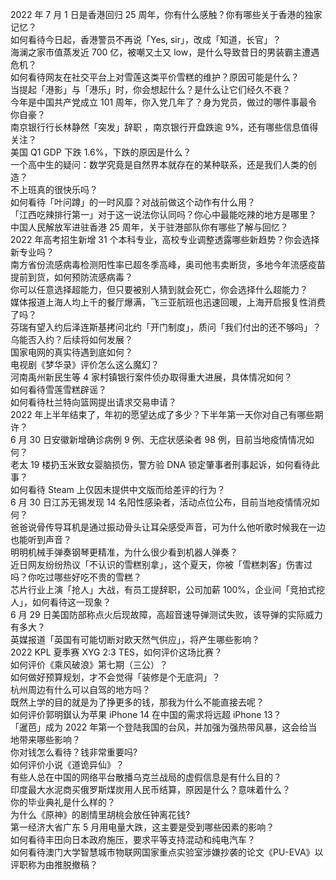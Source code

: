 2022 年 7 月 1 日是香港回归 25 周年，你有什么感触？你有哪些关于香港的独家记忆？  
如何看待今日起，香港警员不再说「Yes, sir」，改成「知道，长官」？  
海澜之家市值蒸发近 700 亿，被嘲又土又 low，是什么导致昔日的男装霸主遭遇危机？  
如何看待网友在社交平台上对雪莲这类平价雪糕的维护？原因可能是什么？  
当提起「港影」与「港乐」时，你会想起什么？是什么让它们经久不衰？  
今年是中国共产党成立 101 周年，你入党几年了？身为党员，做过的哪件事最令你自豪？  
南京银行行长林静然「突发」辞职 ，南京银行开盘跌逾 9%，还有哪些信息值得关注？  
美国 Q1 GDP 下跌 1.6%，下跌的原因是什么？  
一个高中生的疑问：数学究竟是自然界本就存在的某种联系，还是我们人类的创造？  
不上班真的很快乐吗？  
如何看待「叶问蹲」的一时风靡？对战前做这个动作有什么用？  
「江西吃辣排行第一」对于这一说法你认同吗？你心中最能吃辣的地方是哪里？  
中国人民解放军进驻香港 25 周年，关于驻港部队你有哪些了解与回忆？  
2022 年高考招生新增 31 个本科专业，高校专业调整透露哪些新趋势？你会选择新专业吗？  
南方省份流感病毒检测阳性率已超冬季高峰，奥司他韦卖断货，多地今年流感疫苗提前到货，如何预防流感病毒？  
你可以任意选择超能力，但只要被别人猜到就会死亡，你会选择什么超能力？  
媒体报道上海人均上千的餐厅爆满，飞三亚航班也迅速回暖，上海开启报复性消费了吗？  
芬瑞有望入约后泽连斯基拷问北约「开门制度」，质问「我们付出的还不够吗」？乌能否入约？后续将如何发展？  
国家电网的真实待遇到底如何？  
电视剧《梦华录》评价怎么这么魔幻？  
河南禹州新民生等 4 家村镇银行案件侦办取得重大进展，具体情况如何？  
如何看待雪莲雪糕辟谣？  
如何看待杜兰特向篮网提出请求交易申请？  
2022 年上半年结束了，年初的愿望达成了多少？下半年第一天你对自己有哪些期许？  
6 月 30 日安徽新增确诊病例 9 例、无症状感染者 98 例，目前当地疫情情况如何？  
老太 19 楼扔玉米致女婴脑损伤，警方验 DNA 锁定肇事者刑事起诉，如何看待此事？  
如何看待 Steam 上仅因未提供中文版而给差评的行为？  
6 月 30 日江苏无锡发现 14 名阳性感染者，活动点位公布，目前当地疫情情况如何？  
爸爸说骨传导耳机是通过振动骨头让耳朵感受声音，可为什么他听歌时候我在一边也能听到声音？  
明明机械手弹奏钢琴更精准，为什么很少看到机器人弹奏？  
近日网友纷纷热议「不认识的雪糕别拿」，这个夏天，你被「雪糕刺客」伤害过吗？你吃过哪些好吃不贵的雪糕？  
芯片行业上演「抢人」大战，有员工提辞职，公司加薪 100%，企业间「竞拍式挖人」，如何看待这一现象？  
6 月 29 日美国防部称点火后现故障，高超音速导弹测试失败，该导弹的实际威力有多大？  
英媒报道「英国有可能切断对欧天然气供应」，将产生哪些影响？  
2022 KPL 夏季赛 XYG 2:3 TES，如何评价这场比赛？  
如何评价《乘风破浪》第七期（三公）？  
如何做好预算规划，才不会觉得「装修是个无底洞」？  
杭州周边有什么可以自驾的地方吗？  
既然上学的目的就是为了挣更多的钱，那我为什么不能直接去呢？  
如何评价郭明錤认为苹果 iPhone 14 在中国的需求将远超 iPhone 13？  
「暹芭」成为 2022 年第一个登陆我国的台风，并加强为强热带风暴，这会给当地带来哪些影响？  
你对钱怎么看待？钱非常重要吗?  
如何评价小说《道诡异仙》？  
有些人总在中国的网络平台散播乌克兰战局的虚假信息是有什么目的？  
印度最大水泥商买俄罗斯煤炭用人民币结算，原因是什么？意味着什么？  
你的毕业典礼是什么样的？  
为什么《原神》的剧情里胡桃会放任钟离花钱?  
第一经济大省广东 5 月用电量大跌，这主要是受到哪些因素的影响？  
如何看待丰田向日本政府施压，要求平等支持混动和纯电汽车？  
如何看待澳门大学智慧城市物联网国家重点实验室涉嫌抄袭的论文《PU-EVA》以评职称为由推脱撤稿？  
